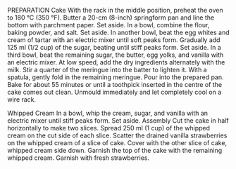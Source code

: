PREPARATION
Cake
With the rack in the middle position, preheat the oven to 180 °C (350 °F). Butter a 20-cm (8-inch) springform pan and line the bottom with parchment paper. Set aside.
In a bowl, combine the flour, baking powder, and salt. Set aside.
In another bowl, beat the egg whites and cream of tartar with an electric mixer until soft peaks form. Gradually add 125 ml (1/2 cup) of the sugar, beating until stiff peaks form. Set aside.
In a third bowl, beat the remaining sugar, the butter, egg yolks, and vanilla with an electric mixer. At low speed, add the dry ingredients alternately with the milk.
Stir a quarter of the meringue into the batter to lighten it. With a spatula, gently fold in the remaining meringue. Pour into the prepared pan.
Bake for about 55 minutes or until a toothpick inserted in the centre of the cake comes out clean. Unmould immediately and let completely cool on a wire rack.

Whipped Cream
In a bowl, whip the cream, sugar, and vanilla with an electric mixer until stiff peaks form. Set aside.
Assembly
Cut the cake in half horizontally to make two slices. Spread 250 ml (1 cup) of the whipped cream on the cut side of each slice. Scatter the drained vanilla strawberries on the whipped cream of a slice of cake. Cover with the other slice of cake, whipped cream side down. Garnish the top of the cake with the remaining whipped cream. Garnish with fresh strawberries.